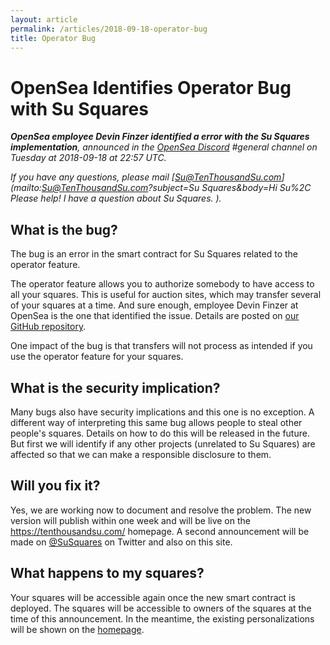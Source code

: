 ```yaml
---
layout: article
permalink: /articles/2018-09-18-operator-bug
title: Operator Bug
---
```


# OpenSea Identifies Operator Bug with Su Squares

***OpenSea employee Devin Finzer identified a error with the Su Squares implementation**, announced in the [OpenSea Discord](https://discord.gg/ga8EJbv) #general channel on Tuesday at 2018-09-18 at 22:57 UTC.*

*If you have any questions, please mail [Su@TenThousandSu.com](mailto:Su@TenThousandSu.com?subject=Su Squares&body=Hi Su%2C Please help! I have a question about Su Squares. ).*

## What is the bug?

The bug is an error in the smart contract for Su Squares related to the operator feature.

The operator feature allows you to authorize somebody to have access to all your squares. This is useful for auction sites, which may transfer several of your squares at a time. And sure enough, employee Devin Finzer at OpenSea is the one that identified the issue. Details are posted on [our GitHub repository](https://github.com/fulldecent/su-squares-bounty/issues/10).

One impact of the bug is that transfers will not process as intended if you use the operator feature for your squares.

## What is the security implication?

Many bugs also have security implications and this one is no exception. A different way of interpreting this same bug allows people to steal other people's squares. Details on how to do this will be released in the future. But first we will identify if any other projects (unrelated to Su Squares) are affected so that we can make a responsible disclosure to them.

## Will you fix it?

Yes, we are working now to document and resolve the problem. The new version will publish within one week and will be live on the https://tenthousandsu.com/ homepage. A second announcement will be made on [@SuSquares](http://twitter.com/SuSquares) on Twitter and also on this site.

## What happens to my squares?

Your squares will be accessible again once the new smart contract is deployed. The squares will be accessible to owners of the squares at the time of this announcement. In the meantime, the existing personalizations will be shown on the [homepage](https://tenthousandsu.com/).